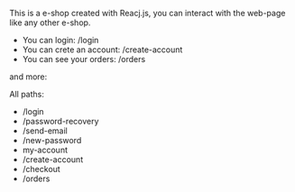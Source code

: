 This is a e-shop created with Reacj.js, you can interact with the web-page like any other e-shop.
 
* You can login: /login
* You can crete an account: /create-account
* You can see your orders: /orders

and more:

All paths:

* /login
* /password-recovery
* /send-email
* /new-password
* my-account
* /create-account
* /checkout
* /orders